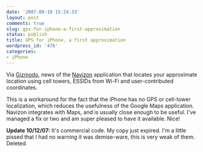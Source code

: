 ```yaml
---
date: '2007-09-19 15:24:33'
layout: post
comments: true
slug: gps-for-iphone-a-first-approximation
status: publish
title: GPS for iPhone, a first approximation
wordpress_id: '476'
categories:
- iPhone
---
```


Via [Gizmodo](http://gizmodo.com/gadgets/apple/iphone-gps-hack-works-301459.php), news of the [Navizon](http://navizon.com/) application that locates your approximate location using cell towers, ESSIDs from Wi-Fi and user-contributed coordinates.

This is a workaround for the fact that the iPhone has no GPS or cell-tower localization, which reduces the usefulness of the Google Maps application. Navizon integrates with Maps, and is usually close enough to be useful. I've managed a fix or two and am super pleased to have it available. Nice!

**Update 10/12/07:** It's commercial code. My copy just expired. I'm a little pissed that I had no warning it was demise-ware, this is very weak of them. Deleted.
